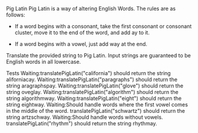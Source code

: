 Pig Latin
Pig Latin is a way of altering English Words. The rules are as follows:

- If a word begins with a consonant, take the first consonant or consonant cluster, move it to the end of the word, and add ay to it.

- If a word begins with a vowel, just add way at the end.

Translate the provided string to Pig Latin. Input strings are guaranteed to be English words in all lowercase.

Tests
Waiting:translatePigLatin("california") should return the string aliforniacay.
Waiting:translatePigLatin("paragraphs") should return the string aragraphspay.
Waiting:translatePigLatin("glove") should return the string oveglay.
Waiting:translatePigLatin("algorithm") should return the string algorithmway.
Waiting:translatePigLatin("eight") should return the string eightway.
Waiting:Should handle words where the first vowel comes in the middle of the word. translatePigLatin("schwartz") should return the string artzschway.
Waiting:Should handle words without vowels. translatePigLatin("rhythm") should return the string rhythmay.